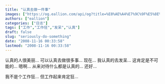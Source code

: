 ```yaml
---
title: "认真去做一件事"
images: ["https://og.eallion.com/api/og?title=%E8%AE%A4%E7%9C%9F%E5%8E%BB%E5%81%9A%E4%B8%80%E4%BB%B6%E4%BA%8B"]
authors: ["eallion"]
categories: ["日志"]
tags: ["工作","工作狂","发呆","认真"]
draft: false
slug: "seriously-do-something"
date: "2008-11-16 00:33:58"
lastmod: "2008-11-16 00:33:58"
---
```


认真的人很美丽...
可以认真去做很多事...
现在...
我认真的去发呆... 这肯定是不可能的...
嗯啊...
从来对待什么都是认真的...
还好...

我不是个工作狂...
但工作起来肯定狂...
